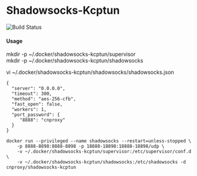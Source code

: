 # Shadowsocks-Kcptun
![Build Status](https://travis-ci.org/cnproxy/shadowsocks-kcptun.svg?branch=master)

#### Usage
mkdir -p ~/.docker/shadowsocks-kcptun/supervisor  
mkdir -p ~/.docker/shadowsocks-kcptun/shadowsocks

vi ~/.docker/shadowsocks-kcptun/shadowsocks/shadowsocks.json

```
{
  "server": "0.0.0.0",
  "timeout": 300,
  "method": "aes-256-cfb",
  "fast_open": false,                                                                                          
  "workers": 1,                                                                                                                                                          
  "port_password": {                                                                                               
     "8888": "cnproxy"
  }                                                                                                                                   
}
```

```
docker run --privileged --name shadowsocks --restart=unless-stopped \
    -p 8888-8898:8888-8898 -p 18888-18898:18888-18898/udp \
    -v ~/.docker/shadowsocks-kcptun/supervisor:/etc/supervisor/conf.d \
    -v ~/.docker/shadowsocks-kcptun/shadowsocks:/etc/shadowsocks -d cnproxy/shadowsocks-kcptun
```
